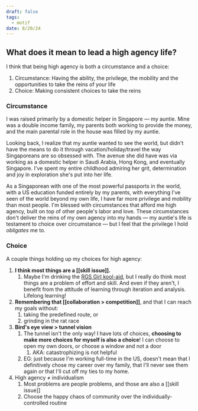```yaml
---
draft: false
tags:
  - motif
date: 8/20/24
---
```

## What does it mean to lead a **high agency life**? 
I think that being high agency is both a circumstance and a choice:
1. Circumstance: Having the ability, the privilege, the mobility and the opportunities to take the reins of your life
2. Choice: Making consistent choices to take the reins

### Circumstance
I was raised primarily by a domestic helper in Singapore — my auntie. Mine was a double income family, my parents both working to provide the money, and the main parental role in the house was filled by my auntie.

Looking back, I realize that my auntie wanted to see the world, but didn't have the means to do it through vacation/holiday/travel the way Singaporeans are so obsessed with. The avenue she did have was via working as a domestic helper in Saudi Arabia, Hong Kong, and eventually Singapore. I've spent my entire childhood admiring her grit, determination and joy in exploration she's put into her life. 

As a Singaporean with one of the most powerful passports in the world, with a US education funded entirely by my parents, with everything I've seen of the world beyond my own life, I have far more privilege and mobility than most people. I'm blessed with circumstances that afford me high agency, built on top of other people's labor and love. These circumstances don't deliver the reins of my own agency into my hands — my auntie's life is testament to choice over circumstance — but I feel that the privilege I hold *obligates* me to.

### Choice
A couple things holding up my choices for high agency:
1. **I think most things are a [[skill issue]].** 
	1. Maybe I'm drinking the [RGS Girl kool-aid](https://www.rgs.edu.sg/programmes/teaching-learning/), but I really do think most things are a problem of effort and skill. And even if they aren't, I benefit from the attitude of learning through iteration and analysis. Lifelong learning!
2. **Remembering that [[collaboration > competition]]**, and that I can reach my goals without:
	1. taking the predefined route, or
	2. grinding in the rat race
3. **Bird's eye view > tunnel vision**
	1. The tunnel isn't the only way! I have lots of choices, **choosing to make more choices for myself is also a choice**! I can choose to open my own doors, or choose a window and not a door
		1. AKA: catastrophizing is not helpful
	2. EG: just because I'm working full-time in the US, doesn't mean that I definitively chose my career over my family, that I'll never see them again or that I'll cut off my ties to my home. 
4. High agency ≠ individualism
	1. Most problems are people problems, and those are also a [[skill issue]]
	2. Choose the happy chaos of community over the individually-controlled routine